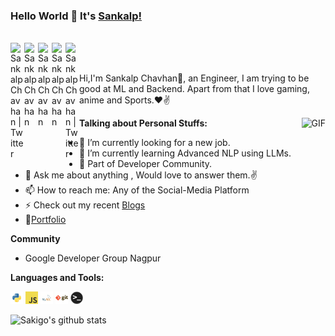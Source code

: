 ### Hello World 👋 It's [Sankalp!](https://github.com/SankalpC10)

<br/>


<a href="https://x.com/sankalpcha72796">
<img align="left" alt="Sankalp Chavhan | Twitter" width="22px" src="https://cdn.jsdelivr.net/npm/simple-icons@v3/icons/twitter.svg" />
</a>
<a href="https://www.linkedin.com/in/sankalp-chavhan-ba9895194/">
<img align="left" alt="Sankalp Chavhan" width="22px" src="https://cdn.jsdelivr.net/npm/simple-icons@v3/icons/linkedin.svg" />
</a>
<a href="https://medium.com/@sankalpchavhan">
<img align="left" alt="Sankalp Chavhan" width="22px" src="https://cdn.jsdelivr.net/npm/simple-icons@v3/icons/medium.svg" />
</a>
<a href="https://www.instagram.com/sankalp.chavhan">
<img align="left" alt="Sankalp Chavhan" width="22px" src="https://cdn.jsdelivr.net/npm/simple-icons@v3/icons/instagram.svg" />
</a>
<a href="https://www.youtube.com/@sankalpchavhan8970">
<img align="left" alt="Sankalp Chavhan | Twitter" width="22px" src="https://cdn.jsdelivr.net/npm/simple-icons@v3/icons/youtube.svg" />
</a>
<br />

<br />

Hi,I'm Sankalp Chavhan🙌, an Engineer, I am trying to be good at ML and Backend. Apart from that I love gaming, anime and Sports.❤✌


<img align="right" alt="GIF" src="https://i.giphy.com/media/v1.Y2lkPTc5MGI3NjExcjh2ZWlyMzRxdjF2dDdwcmJsbDB0eHQzYzhpcXlkeHJnZHJ4YjdsYiZlcD12MV9pbnRlcm5hbF9naWZfYnlfaWQmY3Q9Zw/1kkxWqT5nvLXupUTwK/giphy.gif" />


**Talking about Personal Stuffs:**

- 🔭 I’m currently looking for a new job.
- 🌱 I’m currently learning Advanced NLP using LLMs.
- 👯 Part of Developer Community.
- 💬 Ask me about anything , Would love to answer them.✌
- 📫 How to reach me: Any of the Social-Media Platform 
- ⚡ Check out my recent [Blogs](https://medium.com/@sankalpchavhan)
- 📝[Portfolio](https://github.com/SankalpC10)



**Community**
- Google Developer Group Nagpur


**Languages and Tools:**


<code><img height="20" src="https://raw.githubusercontent.com/github/explore/80688e429a7d4ef2fca1e82350fe8e3517d3494d/topics/python/python.png"></code>
<code><img height="20" src="https://raw.githubusercontent.com/github/explore/80688e429a7d4ef2fca1e82350fe8e3517d3494d/topics/javascript/javascript.png"></code>
<code><img height="20" src="https://raw.githubusercontent.com/github/explore/80688e429a7d4ef2fca1e82350fe8e3517d3494d/topics/mysql/mysql.png"></code>
<code><img height="20" src="https://raw.githubusercontent.com/github/explore/80688e429a7d4ef2fca1e82350fe8e3517d3494d/topics/git/git.png"></code>
<code><img height="20" src="https://raw.githubusercontent.com/github/explore/80688e429a7d4ef2fca1e82350fe8e3517d3494d/topics/terminal/terminal.png"></code>

![Sakigo's github stats](https://github-readme-stats.vercel.app/api?username=SankalpC10&show_icons=true&hide_border=true)
